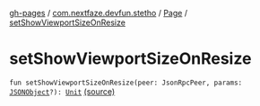 [gh-pages](../../index.md) / [com.nextfaze.devfun.stetho](../index.md) / [Page](index.md) / [setShowViewportSizeOnResize](./set-show-viewport-size-on-resize.md)

# setShowViewportSizeOnResize

`fun setShowViewportSizeOnResize(peer: JsonRpcPeer, params: `[`JSONObject`](https://developer.android.com/reference/org/json/JSONObject.html)`?): `[`Unit`](https://kotlinlang.org/api/latest/jvm/stdlib/kotlin/-unit/index.html) [(source)](https://github.com/NextFaze/dev-fun/tree/master/devfun-stetho/src/main/java/com/nextfaze/devfun/stetho/Stetho.kt#L105)